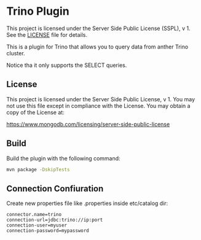 # Trino Plugin

This project is licensed under the Server Side Public License (SSPL), v 1. See the [LICENSE](./LICENSE) file for details.

This is a plugin for Trino that allows you to query data from anther Trino cluster. 

Notice tha it only supports the SELECT queries.

## License
This project is licensed under the Server Side Public License, v 1. You may not use this file except in compliance with the License. You may obtain a copy of the License at:

https://www.mongodb.com/licensing/server-side-public-license

## Build
Build the plugin with the following command:

```bash
mvn package -DskipTests
```


## Connection Confiuration
Create new properties file like <catalog-name>.properties inside etc/catalog dir:

```text
connector.name=trino
connection-url=jdbc:trino://ip:port
connection-user=myuser
connection-password=mypassword
```
